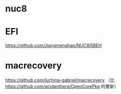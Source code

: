 # nuc8

# EFI
https://github.com/Jiangmenghao/NUC8i5BEH

# macrecovery
https://github.com/luchina-gabriel/macrecovery
（比 https://github.com/acidanthera/OpenCorePkg 的要新）
